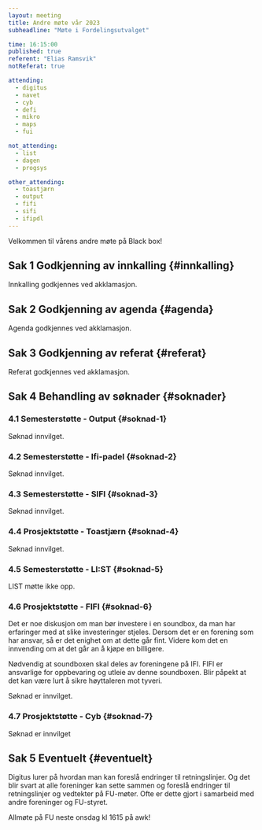 ```yaml
---
layout: meeting
title: Andre møte vår 2023
subheadline: "Møte i Fordelingsutvalget"

time: 16:15:00
published: true
referent: "Elias Ramsvik"
notReferat: true

attending:
  - digitus
  - navet
  - cyb
  - defi
  - mikro
  - maps
  - fui

not_attending:
  - list
  - dagen
  - progsys

other_attending:
  - toastjærn
  - output
  - fifi
  - sifi
  - ifipdl
---
```


Velkommen til vårens andre møte på Black box!

## Sak 1 Godkjenning av innkalling {#innkalling}

Innkalling godkjennes ved akklamasjon.

## Sak 2 Godkjenning av agenda {#agenda}

Agenda godkjennes ved akklamasjon.

## Sak 3 Godkjenning av referat {#referat}

Referat godkjennes ved akklamasjon.

## Sak 4 Behandling av søknader {#soknader}

### 4.1 Semesterstøtte - Output {#soknad-1}

Søknad innvilget.

### 4.2 Semesterstøtte - Ifi-padel {#soknad-2}

Søknad innvilget.

### 4.3 Semesterstøtte - SIFI {#soknad-3}

Søknad innvilget.

### 4.4 Prosjektstøtte - Toastjærn {#soknad-4}

Søknad innvilget.

### 4.5 Semesterstøtte - LI:ST {#soknad-5}

LIST møtte ikke opp.

### 4.6 Prosjektstøtte - FIFI {#soknad-6}

Det er noe diskusjon om man bør investere i en soundbox, da man har erfaringer med at slike investeringer stjeles. Dersom det er en forening som har ansvar, så er det enighet om at dette går fint. Videre kom det en innvending om at det går an å kjøpe en billigere.

Nødvendig at soundboxen skal deles av foreningene på IFI. FIFI er ansvarlige for oppbevaring og utleie av denne soundboxen. Blir påpekt at det kan være lurt å sikre høyttaleren mot tyveri.

Søknad er innvilget.

### 4.7 Prosjektstøtte - Cyb {#soknad-7}

Søknad er innvilget

## Sak 5 Eventuelt {#eventuelt}

Digitus lurer på hvordan man kan foreslå endringer til retningslinjer. Og det blir svart at alle foreninger kan sette sammen og foreslå endringer til retningslinjer og vedtekter på FU-møter. Ofte er dette gjort i samarbeid med andre foreninger og FU-styret.

Allmøte på FU neste onsdag kl 1615 på awk!
